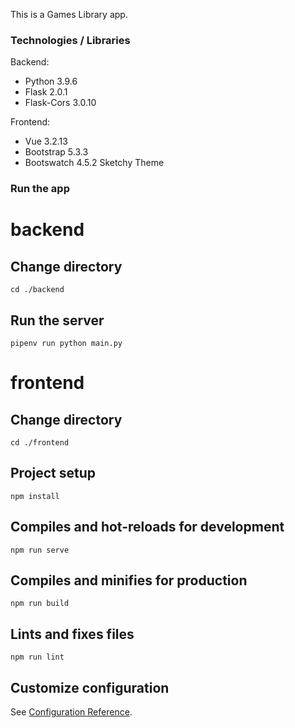 This is a Games Library app.

### Technologies / Libraries ###
Backend:
- Python 3.9.6
- Flask 2.0.1
- Flask-Cors 3.0.10

Frontend:
- Vue 3.2.13
- Bootstrap 5.3.3
- Bootswatch 4.5.2 Sketchy Theme

### Run the app ###

# backend

## Change directory
```
cd ./backend
```

## Run the server
```
pipenv run python main.py
```

# frontend

## Change directory
```
cd ./frontend
```

## Project setup
```
npm install
```

## Compiles and hot-reloads for development
```
npm run serve
```

## Compiles and minifies for production
```
npm run build
```

## Lints and fixes files
```
npm run lint
```

## Customize configuration
See [Configuration Reference](https://cli.vuejs.org/config/).
